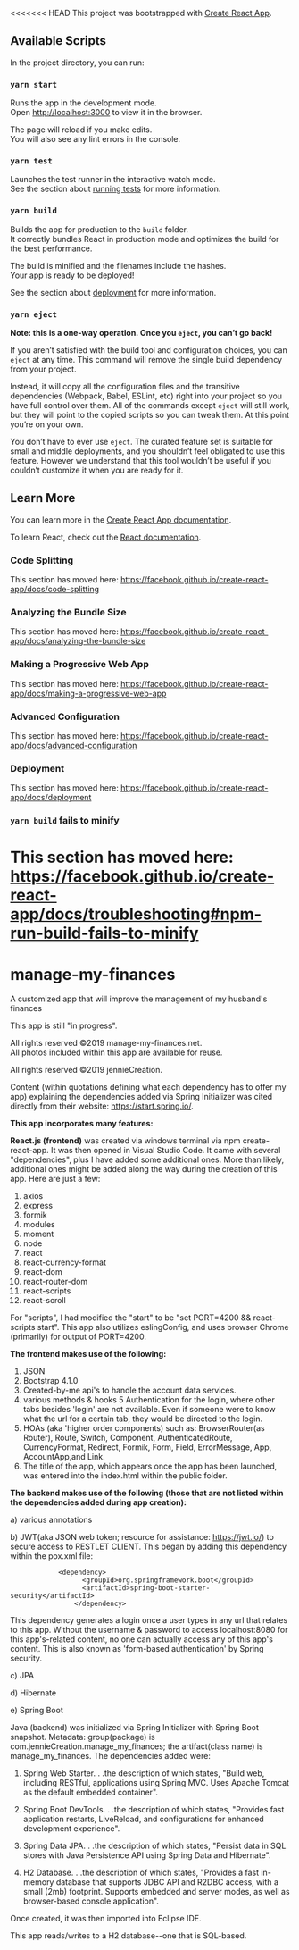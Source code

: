 <<<<<<< HEAD
This project was bootstrapped with [Create React App](https://github.com/facebook/create-react-app).

## Available Scripts

In the project directory, you can run:

### `yarn start`

Runs the app in the development mode.<br />
Open [http://localhost:3000](http://localhost:3000) to view it in the browser.

The page will reload if you make edits.<br />
You will also see any lint errors in the console.

### `yarn test`

Launches the test runner in the interactive watch mode.<br />
See the section about [running tests](https://facebook.github.io/create-react-app/docs/running-tests) for more information.

### `yarn build`

Builds the app for production to the `build` folder.<br />
It correctly bundles React in production mode and optimizes the build for the best performance.

The build is minified and the filenames include the hashes.<br />
Your app is ready to be deployed!

See the section about [deployment](https://facebook.github.io/create-react-app/docs/deployment) for more information.

### `yarn eject`

**Note: this is a one-way operation. Once you `eject`, you can’t go back!**

If you aren’t satisfied with the build tool and configuration choices, you can `eject` at any time. This command will remove the single build dependency from your project.

Instead, it will copy all the configuration files and the transitive dependencies (Webpack, Babel, ESLint, etc) right into your project so you have full control over them. All of the commands except `eject` will still work, but they will point to the copied scripts so you can tweak them. At this point you’re on your own.

You don’t have to ever use `eject`. The curated feature set is suitable for small and middle deployments, and you shouldn’t feel obligated to use this feature. However we understand that this tool wouldn’t be useful if you couldn’t customize it when you are ready for it.

## Learn More

You can learn more in the [Create React App documentation](https://facebook.github.io/create-react-app/docs/getting-started).

To learn React, check out the [React documentation](https://reactjs.org/).

### Code Splitting

This section has moved here: https://facebook.github.io/create-react-app/docs/code-splitting

### Analyzing the Bundle Size

This section has moved here: https://facebook.github.io/create-react-app/docs/analyzing-the-bundle-size

### Making a Progressive Web App

This section has moved here: https://facebook.github.io/create-react-app/docs/making-a-progressive-web-app

### Advanced Configuration

This section has moved here: https://facebook.github.io/create-react-app/docs/advanced-configuration

### Deployment

This section has moved here: https://facebook.github.io/create-react-app/docs/deployment

### `yarn build` fails to minify

This section has moved here: https://facebook.github.io/create-react-app/docs/troubleshooting#npm-run-build-fails-to-minify
=======
# manage-my-finances
A customized app that will improve the management of my husband's finances

This app is still "in progress".

All rights reserved ©2019 manage-my-finances.net.   
All photos included within this app are available for reuse.

All rights reserved ©2019 jennieCreation.

Content (within quotations defining what each dependency has to offer my app) explaining the dependencies added via Spring Initializer 
was cited directly from their website:  https://start.spring.io/.

**This app incorporates many features:**

**React.js (frontend)** was created via windows terminal via npm create-react-app. It was then opened in Visual Studio Code. It came with several "dependencies", plus I have added some additional ones. More than likely, additional ones might be added along the way during the creation of this app. Here are just a few:
1) axios
2) express
3) formik
4) modules
5) moment
6) node
7) react
8) react-currency-format
9) react-dom
10) react-router-dom
11) react-scripts
12) react-scroll

For "scripts", I had modified the "start" to be "set PORT=4200 && react-scripts start".
This app also utilizes eslingConfig, and uses browser Chrome (primarily) for output of PORT=4200.

**The frontend makes use of the following:**
1) JSON
2) Bootstrap 4.1.0
3) Created-by-me api's to handle the account data services.
4) various methods & hooks
5 Authentication for the login, where other tabs besides 'login' are not available.  Even if someone were to know what the url for a certain tab, they would be directed to the login.
6) HOAs (aka 'higher order components) such as: BrowserRouter(as Router), Route, Switch, Component, AuthenticatedRoute, CurrencyFormat, Redirect, Formik, Form, Field, ErrorMessage, App, AccountApp,and Link.
7) The title of the app, which appears once the app has been launched, was entered into the index.html within the public folder.

**The backend makes use of the following (those that are not listed within the dependencies added during app creation):**

a) various annotations

b) JWT(aka JSON web token; resource for assistance: https://jwt.io/) to secure access to RESTLET CLIENT. This began by adding this dependency within the pox.xml file:
            
                <dependency>
                      <groupId>org.springframework.boot</groupId>
                      <artifactId>spring-boot-starter-security</artifactId>
                    </dependency>
 
This dependency generates a login once a user types in any url that relates to this app. Without the username & password to access localhost:8080 for this app's-related content, no one can actually access any of this app's content. This is also known as 'form-based authentication' by Spring security.

c) JPA

d) Hibernate

e) Spring Boot

Java (backend) was initialized via Spring Initializer with Spring Boot snapshot. Metadata: group(package) is com.jennieCreation.manage_my_finances; the artifact(class name) is manage_my_finances. The dependencies added were:

1) Spring Web Starter. . .the description of which states, "Build web, including RESTful, applications using Spring MVC. Uses Apache Tomcat as the default embedded container".

2) Spring Boot DevTools. . .the description of which states, "Provides fast application restarts, LiveReload, and configurations for enhanced development experience".

3) Spring Data JPA. . .the description of which states, "Persist data in SQL stores with Java Persistence API using Spring Data and Hibernate".

4) H2 Database. . .the description of which states, "Provides a fast in-memory database that supports JDBC API and R2DBC access, with a small (2mb) footprint. Supports embedded and server modes, as well as browser-based console application".

Once created, it was then imported into Eclipse IDE.

This app reads/writes to a H2 database--one that is SQL-based.


